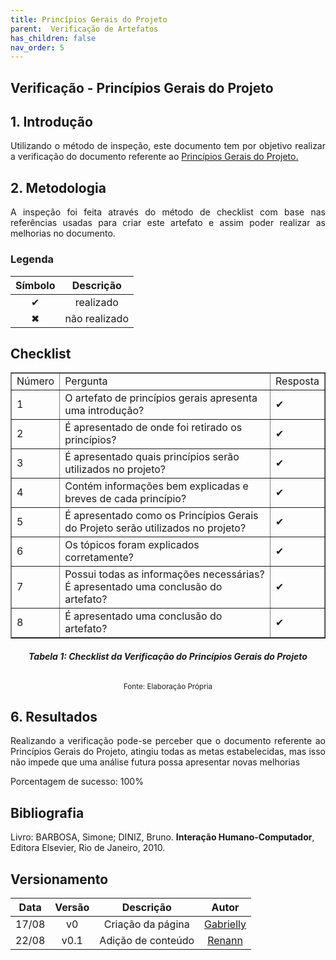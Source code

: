 ```yaml
---
title: Princípios Gerais do Projeto
parent:  Verificação de Artefatos
has_children: false
nav_order: 5
---
```


## Verificação - Princípios Gerais do Projeto

## 1. Introdução

<p align = "justify">Utilizando o método de inspeção, este documento tem por objetivo realizar a verificação do documento referente ao <a href="https://interacao-humano-computador.github.io/2022.1-Prefeitura_Joao_Pessoa/AnaliseDeRequisitos/princípiosGeraisDoProjeto.html">Princípios Gerais do Projeto.</a></p>

## 2. Metodologia

<p align = "justify">
A inspeção foi feita através do método de checklist com base nas referências usadas para criar este artefato e assim poder realizar as melhorias no documento.</p>

### Legenda 

| Símbolo   | Descrição              |
| --------- | ---------------------- |
| <center>✔ | <center>realizado      |
| <center>✖ | <center> não realizado |


## Checklist

<table border="1">
    <tr>
        <td>Número</td>
        <td>Pergunta</td>
        <td>Resposta</td>
    </tr>
    <tr>
        <td>1</td>
       <td>O artefato de princípios gerais apresenta uma introdução?</td>
        <td>✔</td>
    </tr>
    <tr>
        <td>2</td>
       <td>É apresentado de onde foi retirado os princípios?</td>
        <td>✔</td>
    </tr>
    <tr>
        <td>3</td>
       <td>É apresentado quais princípios serão utilizados no projeto? </td>
        <td>✔</td>
    </tr>
    <tr>
        <td>4</td>
       <td>Contém informações bem explicadas e breves de cada princípio?</td>
        <td>✔</td>
    </tr>
    <tr>
        <td>5</td>
       <td>É apresentado como os Princípios Gerais do Projeto serão utilizados no projeto?</td>
        <td>✔</td>
    </tr>
        <tr>
        <td>6</td>
       <td>Os tópicos foram explicados corretamente?</td>
        <td>✔</td>
    </tr>  
      <tr>
        <td>7</td>
       <td>Possui todas as informações necessárias? É apresentado uma conclusão do artefato?</td>
        <td>✔</td>
    </tr>   
          <tr>
        <td>8</td>
       <td>É apresentado uma conclusão do artefato?</td>
        <td>✔</td>
    </tr>  
</table>
                                                        
<figcaption align='center'>
  <h6><b>Tabela 1: Checklist da Verificação do Princípios Gerais do Projeto</b><br></h6>
    <small>Fonte: Elaboração Própria</small>
</figcaption>


## 6. Resultados

<p align = "justify"> Realizando a verificação pode-se perceber que o documento referente ao Princípios Gerais do Projeto, atingiu todas as metas estabelecidas, mas isso não impede que uma análise futura possa apresentar novas melhorias</p>

Porcentagem de sucesso: 100%

## Bibliografia

Livro: BARBOSA, Simone; DINIZ, Bruno. **Interação Humano-Computador**, Editora Elsevier, Rio de Janeiro, 2010.

## Versionamento
 
| Data  | Versão |      Descrição       |                     Autor                     |
| :---: | :----: | :------------------: | :-------------------------------------------: |
| 17/08 |   v0   |  Criação da página   | [Gabrielly](https://github.com/GabriellyAssuncao) |
| 22/08 |   v0.1 |  Adição de conteúdo  | [Renann](https://github.com/NyndoND) |